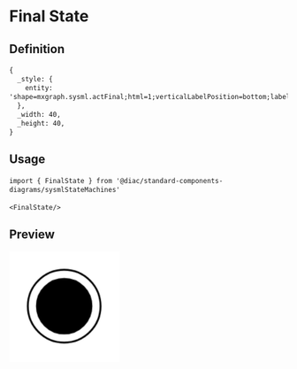 # Final State

## Definition

```
{
  _style: { 
    entity: 'shape=mxgraph.sysml.actFinal;html=1;verticalLabelPosition=bottom;labelBackgroundColor=#ffffff;verticalAlign=top;',
  },
  _width: 40,
  _height: 40,
}
```

## Usage

```
import { FinalState } from '@diac/standard-components-diagrams/sysmlStateMachines'

<FinalState/>
```

## Preview

<img src="./final-state.png" width="200"/>
